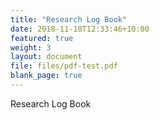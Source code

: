 ```yaml
---
title: "Research Log Book"
date: 2018-11-18T12:33:46+10:00
featured: true
weight: 3
layout: document
file: files/pdf-test.pdf
blank_page: true
---
```


Research Log Book
